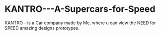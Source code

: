 # KANTRO---A-Supercars-for-Speed
KANTRO - is a Car company made by Me, where u can view the NEED for SPEED amazing designs prototypes. 
